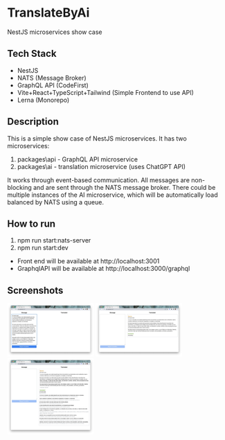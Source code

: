 # TranslateByAi

NestJS microservices show case

## Tech Stack

- NestJS
- NATS (Message Broker)
- GraphQL API (CodeFirst)
- Vite+React+TypeScript+Tailwind (Simple Frontend to use API)
- Lerna (Monorepo)

## Description

This is a simple show case of NestJS microservices. It has two microservices:

1. packages\api - GraphQL API microservice
2. packages\ai - translation microservice (uses ChatGPT API)

It works through event-based communication. All messages are non-blocking and are sent through the NATS message broker. There could be multiple instances of the AI microservice, which will be automatically load balanced by NATS using a queue.

## How to run

1. npm run start:nats-server
2. npm run start:dev

- Front end will be available at http://localhost:3001
- GraphqlAPI will be available at http://localhost:3000/graphql

## Screenshots
[<img src="docs/1.jpg" width="200px">](docs/1.jpg)
[<img src="docs/2.jpg" width="200px">](docs/2.jpg)
[<img src="docs/3.jpg" width="200px">](docs/3.jpg)



